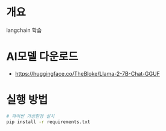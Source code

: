 # 개요
langchain 학습

# AI모델 다운로드
* https://huggingface.co/TheBloke/Llama-2-7B-Chat-GGUF

# 실행 방법
```bash
# 파이썬 가상환경 설치
pip install -r requirements.txt
```
